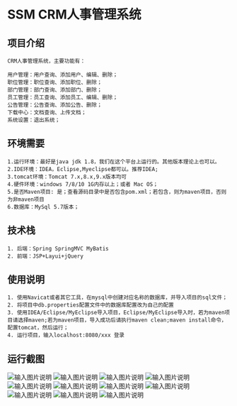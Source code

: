 # SSM CRM人事管理系统

## 项目介绍
````
CRM人事管理系统，主要功能有：

用户管理：用户查询、添加用户、编辑、删除；
职位管理：职位查询、添加职位、删除；
部门管理：部门查询、添加部门、删除；
员工管理：员工查询、添加员工、编辑、删除；
公告管理：公告查询、添加公告、删除；
下载中心：文档查询、上传文档；
系统设置：退出系统；
````

## 环境需要
````
1.运行环境：最好是java jdk 1.8，我们在这个平台上运行的。其他版本理论上也可以。
2.IDE环境：IDEA，Eclipse,Myeclipse都可以。推荐IDEA;
3.tomcat环境：Tomcat 7.x,8.x,9.x版本均可
4.硬件环境：windows 7/8/10 1G内存以上；或者 Mac OS；
5.是否Maven项目: 是；查看源码目录中是否包含pom.xml；若包含，则为maven项目，否则为非maven项目
6.数据库：MySql 5.7版本；
````

## 技术栈
````
1. 后端：Spring SpringMVC MyBatis
2. 前端：JSP+Layui+jQuery
````
## 使用说明
````
1. 使用Navicat或者其它工具，在mysql中创建对应名称的数据库，并导入项目的sql文件；
2. 将项目中db.properties配置文件中的数据库配置改为自己的配置
3. 使用IDEA/Eclipse/MyEclipse导入项目，Eclipse/MyEclipse导入时，若为maven项目请选择maven;若为maven项目，导入成功后请执行maven clean;maven install命令，配置tomcat，然后运行；
4. 运行项目，输入localhost:8080/xxx 登录
````

## 运行截图
![输入图片说明](https://images.gitee.com/uploads/images/2021/0817/191757_2d2ecaec_9599952.jpeg "WechatIMG1849.jpeg")
![输入图片说明](https://images.gitee.com/uploads/images/2021/0817/191810_2dbe5ffb_9599952.jpeg "WechatIMG1850.jpeg")
![输入图片说明](https://images.gitee.com/uploads/images/2021/0817/191819_36be7054_9599952.jpeg "WechatIMG1851.jpeg")
![输入图片说明](https://images.gitee.com/uploads/images/2021/0817/191830_e9f13f2d_9599952.jpeg "WechatIMG1852.jpeg")
![输入图片说明](https://images.gitee.com/uploads/images/2021/0817/191857_381b6dd7_9599952.jpeg "WechatIMG1853.jpeg")
![输入图片说明](https://images.gitee.com/uploads/images/2021/0817/191905_edf334bf_9599952.jpeg "WechatIMG1854.jpeg")
![输入图片说明](https://images.gitee.com/uploads/images/2021/0817/191914_bfb2e2fe_9599952.jpeg "WechatIMG1855.jpeg")
![输入图片说明](https://images.gitee.com/uploads/images/2021/0817/191921_cb5ed684_9599952.jpeg "WechatIMG1856.jpeg")
![输入图片说明](https://images.gitee.com/uploads/images/2021/0817/191931_d16a59d0_9599952.jpeg "WechatIMG1857.jpeg")
![输入图片说明](https://images.gitee.com/uploads/images/2021/0817/191939_b74e2766_9599952.jpeg "WechatIMG1858.jpeg")
![输入图片说明](https://images.gitee.com/uploads/images/2021/0817/191947_bf4ff4cb_9599952.jpeg "WechatIMG1859.jpeg")
